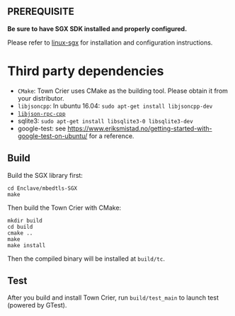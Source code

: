 PREREQUISITE
----------------

**Be sure to have SGX SDK installed and properly configured.**

Please refer to [linux-sgx](https://github.com/01org/linux-sgx) 
for installation and configuration instructions.

Third party dependencies
============================

- `CMake`: Town Crier uses CMake as the building tool. Please obtain it from your distributor.
- `libjsoncpp`: In ubuntu 16.04: `sudo apt-get install libjsoncpp-dev`
- [`libjson-rpc-cpp`](https://github.com/cinemast/libjson-rpc-cpp)
- sqlite3: `sudo apt-get install libsqlite3-0 libsqlite3-dev`
- google-test: see https://www.eriksmistad.no/getting-started-with-google-test-on-ubuntu/ for a reference.

Build
-----

Build the SGX library first:

```
cd Enclave/mbedtls-SGX
make
```

Then build the Town Crier with CMake:


```
mkdir build
cd build
cmake ..
make
make install
```

Then the compiled binary will be installed at `build/tc`.

Test
----

After you build and install Town Crier, run `build/test_main`
to launch test (powered by GTest).
